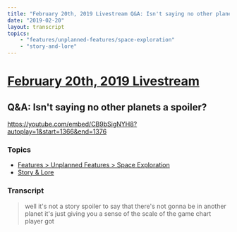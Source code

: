```yaml
---
title: "February 20th, 2019 Livestream Q&A: Isn't saying no other planets a spoiler?"
date: "2019-02-20"
layout: transcript
topics:
    - "features/unplanned-features/space-exploration"
    - "story-and-lore"
---
```

# [February 20th, 2019 Livestream](../2019-02-20.md)
## Q&A: Isn't saying no other planets a spoiler?
https://youtube.com/embed/CB9bSigNYH8?autoplay=1&start=1366&end=1376

### Topics
* [Features > Unplanned Features > Space Exploration](../topics/features/unplanned-features/space-exploration.md)
* [Story & Lore](../topics/story-and-lore.md)

### Transcript

> well it's not a story spoiler to say that there's not gonna be in another planet it's just giving you a sense of the scale of the game chart player got
